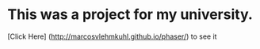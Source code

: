 # This was a project for my university.
[Click Here] (http://marcosvlehmkuhl.github.io/phaser/) to see it
